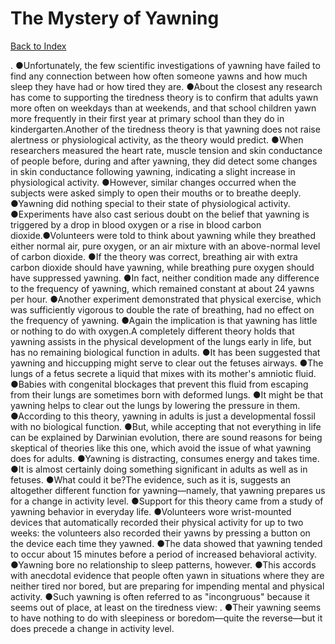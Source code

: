 # The Mystery of Yawning
[Back to Index](https://github.com/windows10010/tpoExtractor/blob/master/README.md)

. ●Unfortunately, the few scientific investigations of yawning have failed to find any connection between how often someone yawns and how much sleep they have had or how tired they are. ●About the closest any research has come to supporting the tiredness theory is to confirm that adults yawn more often on weekdays than at weekends, and that school children yawn more frequently in their first year at primary school than they do in kindergarten.Another of the tiredness theory is that yawning does not raise alertness or physiological activity, as the theory would predict. ●When researchers measured the heart rate, muscle tension and skin conductance of people before, during and after yawning, they did detect some changes in skin conductance following yawning, indicating a slight increase in physiological activity. ●However, similar changes occurred when the subjects were asked simply to open their mouths or to breathe deeply. ●Yawning did nothing special to their state of physiological activity. ●Experiments have also cast serious doubt on the belief that yawning is triggered by a drop in blood oxygen or a rise in blood carbon dioxide.●Volunteers were told to think about yawning while they breathed either normal air, pure oxygen, or an air mixture with an above-normal level of carbon dioxide. ●If the theory was correct, breathing air with extra carbon dioxide should have yawning, while breathing pure oxygen should have suppressed yawning. ●In fact, neither condition made any difference to the frequency of yawning, which remained constant at about 24 yawns per hour. ●Another experiment demonstrated that physical exercise, which was sufficiently vigorous to double the rate of breathing, had no effect on the frequency of yawning. ●Again the implication is that yawning has little or nothing to do with oxygen.A completely different theory holds that yawning assists in the physical development of the lungs early in life, but has no remaining biological function in adults. ●It has been suggested that yawning and hiccupping might serve to clear out the fetuses airways. ●The lungs of a fetus secrete a liquid that mixes with its mother's amniotic fluid. ●Babies with congenital blockages that prevent this fluid from escaping from their lungs are sometimes born with deformed lungs. ●It might be that yawning helps to clear out the lungs by lowering the pressure in them. ●According to this theory, yawning in adults is just a developmental fossil with no biological function. ●But, while accepting that not everything in life can be explained by Darwinian evolution, there are sound reasons for being skeptical of theories like this one, which avoid the issue of what yawning does for adults. ●Yawning is distracting, consumes energy and takes time. ●It is almost certainly doing something significant in adults as well as in fetuses. ●What could it be?The evidence, such as it is, suggests an altogether different function for yawning—namely, that yawning prepares us for a change in activity level. ●Support for this theory came from a study of yawning behavior in everyday life. ●Volunteers wore wrist-mounted devices that automatically recorded their physical activity for up to two weeks: the volunteers also recorded their yawns by pressing a button on the device each time they yawned. ●The data showed that yawning tended to occur about 15 minutes before a period of increased behavioral activity. ●Yawning bore no relationship to sleep patterns, however. ●This accords with anecdotal evidence that people often yawn in situations where they are neither tired nor bored, but are preparing for impending mental and physical activity. ●Such yawning is often referred to as "incongruous" because it seems out of place, at least on the tiredness view: . ●Their yawning seems to have nothing to do with sleepiness or boredom—quite the reverse—but it does precede a change in activity level.